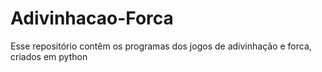# Adivinhacao-Forca
Esse repositório contêm os programas dos jogos de adivinhação e forca, criados em python
